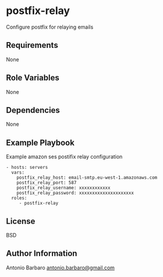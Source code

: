 postfix-relay
=============

Configure postfix for relaying emails

Requirements
------------

None

Role Variables
--------------

None

Dependencies
------------

None

Example Playbook
----------------

Example amazon ses postifix relay configuration

    - hosts: servers
      vars:
        postfix_relay_host: email-smtp.eu-west-1.amazonaws.com
        postfix_relay_port: 587
        postfix_relay_username: xxxxxxxxxxxx
        postfix_relay_password: xxxxxxxxxxxxxxxxxxxxx
      roles:
         - postfix-relay

License
-------

BSD

Author Information
------------------

Antonio Barbaro <antonio.barbaro@gmail.com>
